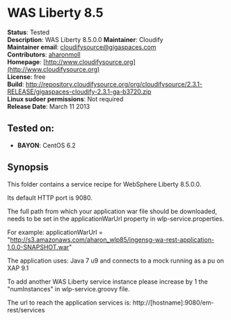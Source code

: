 # WAS Liberty 8.5 

**Status**: Tested  
**Description**: WAS Liberty  8.5.0.0 
**Maintainer**:       Cloudify  
**Maintainer email**: cloudifysource@gigaspaces.com  
**Contributors**:    [aharonmoll](https://github.com/aharonmoll)  
**Homepage**:   [http://www.cloudifysource.org](http://www.cloudifysource.org)  
**License**:      free  
**Build**: http://repository.cloudifysource.org/org/cloudifysource/2.3.1-RELEASE/gigaspaces-cloudify-2.3.1-ga-b3720.zip	            
**Linux sudoer permissions**:	Not required  
**Release Date**: March 11 2013  


Tested on:
--------

* <strong>BAYON</strong>: CentOS 6.2

Synopsis
--------

This folder contains a service recipe for WebSphere Liberty 8.5.0.0.

Its default HTTP port is 9080.

The full path from which your application war file should be downloaded, needs to be set in the applicationWarUrl property in wlp-service.properties.

For example:
applicationWarUrl = "http://s3.amazonaws.com/aharon_wlp85/ingensg-wa-rest-application-1.0.0-SNAPSHOT.war"

The application uses: Java 7 u9 and connects to a mock running as a pu on XAP 9.1

To add another WAS Liberty service instance please increase by 1 the "numInstances" in wlp-service.groovy file.

The url to reach the application services is:
http://[hostname]:9080/em-rest/services
